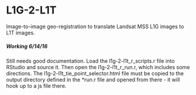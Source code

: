 # L1G-2-L1T
Image-to-image geo-registration to translate Landsat MSS L1G images to L1T images.

##### Working 6/14/16

Still needs good documentation. Load the l1g-2-l1t_r_scripts.r file into RStudio and source it. Then open the l1g-2-l1t_r_run.r, which includes some directions. The l1g-2-l1t_tie_point_selector.html file must be copied to the output directory defined in the *run.r file and opened from there - it will hook up to a js file there.
